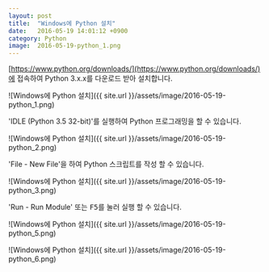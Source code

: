 ```yaml
---
layout: post
title:  "Windows에 Python 설치"
date:   2016-05-19 14:01:12 +0900
category: Python
image:  2016-05-19-python_1.png
---
```

[https://www.python.org/downloads/](https://www.python.org/downloads/)에 접속하여 Python 3.x.x를 다운로드 받아 설치합니다.

![Windows에 Python 설치]({{ site.url }}/assets/image/2016-05-19-python_1.png)

'IDLE (Python 3.5 32-bit)'를 실행하여 Python 프로그래밍을 할 수 있습니다.

![Windows에 Python 설치]({{ site.url }}/assets/image/2016-05-19-python_2.png)

'File - New File'을 하여 Python 스크립트를 작성 할 수 있습니다.

![Windows에 Python 설치]({{ site.url }}/assets/image/2016-05-19-python_3.png)

'Run - Run Module' 또는 <kbd>F5</kbd>를 눌러 실행 할 수 있습니다.

![Windows에 Python 설치]({{ site.url }}/assets/image/2016-05-19-python_5.png)

![Windows에 Python 설치]({{ site.url }}/assets/image/2016-05-19-python_6.png)
